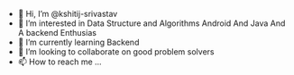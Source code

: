 - 👋 Hi, I’m @kshitij-srivastav
- 👀 I’m interested in Data Structure and Algorithms Android And Java And A backend Enthusias
- 🌱 I’m currently learning Backend
- 💞️ I’m looking to collaborate on good problem solvers
- 📫 How to reach me ...

<!---
kshitij-srivastav/kshitij-srivastav is a ✨ special ✨ repository because its `README.md` (this file) appears on your GitHub profile.
You can click the Preview link to take a look at your changes.
--->
